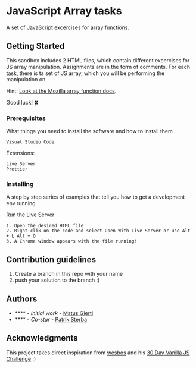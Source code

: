 # JavaScript Array tasks

A set of JavaScript excercises for array functions.

## Getting Started

This sandbox includes 2 HTML files, which contain different excercises for JS array manipulation. Assignments are in the form of comments. 
For each task, there is ta set of JS array, which you will be performing the manipulation on.

Hint: [Look at the Mozilla array function docs](https://developer.mozilla.org/en-US/docs/Web/JavaScript/Reference/Global_Objects/Array).

Good luck! 🍀

### Prerequisites

What things you need to install the software and how to install them

```
Visual Studio Code
```

Extensions:

```
Live Server
Prettier
```

### Installing

A step by step series of examples that tell you how to get a development env running

Run the Live Server

```
1. Open the desired HTML file
2. Right clik on the code and select Open With Live Server or use Alt + L Alt + O
3. A Chrome window appears with the file running!
```

## Contribution guidelines

1. Create a branch in this repo with your name
2. push your solution to the branch :)

## Authors

- \*\*\*\* - _Initial work_ - [Matus Giertl](https://github.com/MattGiertl)
- \*\*\*\* - _Co-star_ - [Patrik Sterba](https://github.com/patrikSterbic)


## Acknowledgments

This project takes direct inspiration from [wesbos](https://github.com/wesbos) and his [30 Day Vanilla JS Challenge](https://github.com/wesbos/JavaScript30) :)
